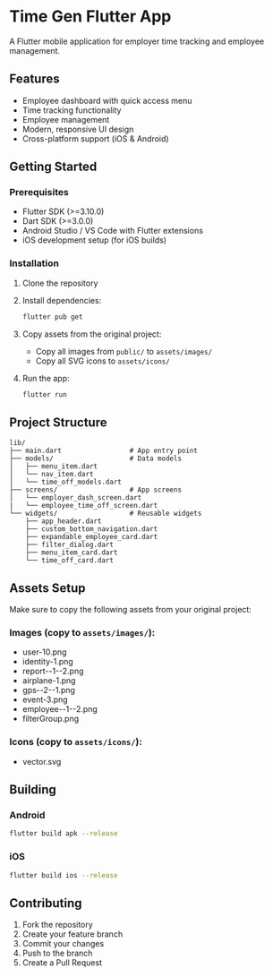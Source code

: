 # Time Gen Flutter App

A Flutter mobile application for employer time tracking and employee management.

## Features

- Employee dashboard with quick access menu
- Time tracking functionality
- Employee management
- Modern, responsive UI design
- Cross-platform support (iOS & Android)

## Getting Started

### Prerequisites

- Flutter SDK (>=3.10.0)
- Dart SDK (>=3.0.0)
- Android Studio / VS Code with Flutter extensions
- iOS development setup (for iOS builds)

### Installation

1. Clone the repository
2. Install dependencies:

   ```bash
   flutter pub get
   ```

3. Copy assets from the original project:

   - Copy all images from `public/` to `assets/images/`
   - Copy all SVG icons to `assets/icons/`

4. Run the app:
   ```bash
   flutter run
   ```

## Project Structure

```
lib/
├── main.dart                 # App entry point
├── models/                   # Data models
│   ├── menu_item.dart
│   └── nav_item.dart
│   └── time_off_models.dart
├── screens/                  # App screens
│   └── employer_dash_screen.dart
|   └── employee_time_off_screen.dart
└── widgets/                  # Reusable widgets
    ├── app_header.dart
    ├── custom_bottom_navigation.dart
    ├── expandable_employee_card.dart
    ├── filter_dialog.dart
    ├── menu_item_card.dart
    └── time_off_card.dart
```

## Assets Setup

Make sure to copy the following assets from your original project:

### Images (copy to `assets/images/`):

- user-10.png
- identity-1.png
- report--1--2.png
- airplane-1.png
- gps--2--1.png
- event-3.png
- employee--1--2.png
- filterGroup.png

### Icons (copy to `assets/icons/`):

- vector.svg

## Building

### Android

```bash
flutter build apk --release
```

### iOS

```bash
flutter build ios --release
```

## Contributing

1. Fork the repository
2. Create your feature branch
3. Commit your changes
4. Push to the branch
5. Create a Pull Request
